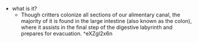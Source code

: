   * what is it?
    * Though critters colonize all sections of our alimentary canal, the majority of it is found in the large intestine (also known as the colon), where it assists in the final step of the digestive labyrinth and prepares for evacuation. ^eXZgl2x6n